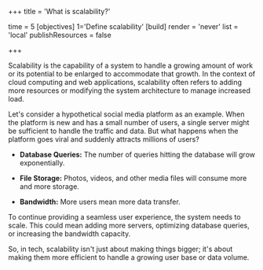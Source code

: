 +++
title = 'What is scalability?'

time = 5
[objectives]
    1='Define scalability'
[build]
  render = 'never'
  list = 'local'
  publishResources = false

+++

Scalability is the capability of a system to handle a growing amount of work or its potential to be enlarged to accommodate that growth. In the context of cloud computing and web applications, scalability often refers to adding more resources or modifying the system architecture to manage increased load.

Let's consider a hypothetical social media platform as an example. When the platform is new and has a small number of users, a single server might be sufficient to handle the traffic and data. But what happens when the platform goes viral and suddenly attracts millions of users?

- **Database Queries:** The number of queries hitting the database will grow exponentially.

- **File Storage:** Photos, videos, and other media files will consume more and more storage.

- **Bandwidth:** More users mean more data transfer.

To continue providing a seamless user experience, the system needs to scale. This could mean adding more servers, optimizing database queries, or increasing the bandwidth capacity.

So, in tech, scalability isn't just about making things bigger; it's about making them more efficient to handle a growing user base or data volume.
